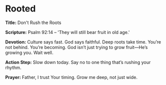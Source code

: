 # Rooted

**Title:** Don't Rush the Roots

**Scripture:** Psalm 92:14 – 'They will still bear fruit in old age.'

**Devotion:**
Culture says fast. God says faithful. Deep roots take time. You’re not behind. You’re becoming. God isn’t just trying to grow fruit—He’s growing you. Wait well.

**Action Step:** Slow down today. Say no to one thing that’s rushing your rhythm.

**Prayer:**
Father, I trust Your timing. Grow me deep, not just wide.